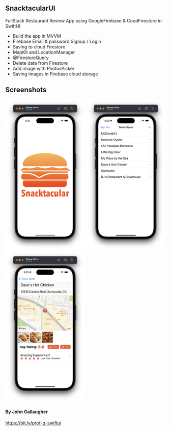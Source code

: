 ## SnacktacularUI
FullStack Restaurant Review App using GoogleFirebase &amp; CoudFirestore in SwiftUI

- Build the app in MVVM
- Firebase Email & password Signup / Login
- Saving to cloud Firestore
- MapKit and LocationManager
- @FirestoreQuery
- Delete data from Firestore
- Add image with PhotosPicker
- Saving images in Firebase cloud storage

## Screenshots

<div>
  <img src="Screenshots/screen-1.png" width="250">
  <img src="Screenshots/screen-2.png" width="250">
  <img src="Screenshots/screen-3.png" width="250">
</div>

#### By John Gallaugher
https://bit.ly/prof-g-swiftui
